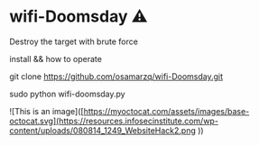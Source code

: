 # wifi-Doomsday ⚠️
Destroy the target with brute force


install && how to operate

git clone https://github.com/osamarzq/wifi-Doomsday.git


sudo python wifi-doomsday.py


![This is an image]([https://myoctocat.com/assets/images/base-octocat.svg](https://resources.infosecinstitute.com/wp-content/uploads/080814_1249_WebsiteHack2.png
))

